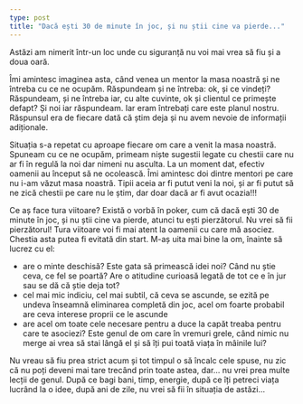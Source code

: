 ```yaml
---
type: post
title: "Dacă ești 30 de minute în joc, și nu știi cine va pierde..."
---
```


Astăzi am nimerit într-un loc unde cu siguranță nu voi mai vrea să fiu și a doua oară.

Îmi amintesc imaginea asta, când venea un mentor la masa noastră și ne întreba cu ce ne ocupăm. Răspundeam și ne întreba: ok, și ce vindeți? Răspundeam, și ne întreba iar, cu alte cuvinte, ok și clientul ce primește defapt? Și noi iar răspundeam. Iar eram întrebați care este planul nostru. Răspunsul era de fiecare dată că știm deja și nu avem nevoie de informații adiționale.

Situația s-a repetat cu aproape fiecare om care a venit la masa noastră. Spuneam cu ce ne ocupăm, primeam niște sugestii legate cu chestii care nu ar fi în regulă la noi dar nimeni nu asculta. La un moment dat, efectiv oamenii au început să ne ocolească. Îmi amintesc doi dintre mentori pe care nu i-am văzut masa noastră. Tipii aceia ar fi putut veni la noi, și ar fi putut să ne zică chestii pe care nu le știm, dar doar dacă ar fi avut ocazia!!!

Ce aș face tura viitoare? Există o vorbă în poker, cum că dacă ești 30 de minute în joc, și nu știi cine va pierde, atunci tu ești pierzătorul. Nu vrei să fii pierzătorul! Tura viitoare voi fi mai atent la oamenii cu care mă asociez. Chestia asta putea fi evitată din start. M-aș uita mai bine la om, înainte să lucrez cu el:

  * are o minte deschisă? Este gata să primească idei noi? Când nu știe ceva, ce fel se poartă? Are o atitudine curioasă legată de tot ce e în jur sau se dă că știe deja tot?
  * cel mai mic indiciu, cel mai subtil, că ceva se ascunde, se ezită pe undeva înseamnă eliminarea completă din joc, acel om foarte probabil are ceva interese proprii ce le ascunde
  * are acel om toate cele necesare pentru a duce la capăt treaba pentru care te asociezi? Este genul de om care în vremuri grele, când nimic nu merge ai vrea să stai lângă el și să îți pui toată viața în mâinile lui?
  
Nu vreau să fiu prea strict acum și tot timpul o să încalc cele spuse, nu zic că nu poți deveni mai tare trecând prin toate astea, dar... nu vrei prea multe lecții de genul. După ce bagi bani, timp, energie, după ce îți petreci viața lucrând la o idee, după ani de zile, nu vrei să fii în situația de astăzi...
